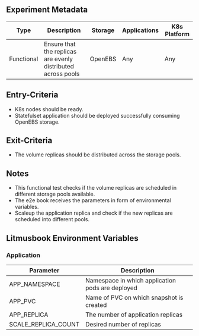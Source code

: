 ## Experiment Metadata

| Type       | Description                                                  | Storage | Applications | K8s Platform |
| ---------- | ------------------------------------------------------------ | ------- | ------------ | ------------ |
| Functional | Ensure that the replicas are evenly distributed across pools | OpenEBS | Any          | Any          |

## Entry-Criteria

- K8s nodes should be ready.
- Statefulset application should be deployed successfully consuming OpenEBS storage.

## Exit-Criteria

- The volume replicas should be distributed across the storage pools.

## Notes

- This functional test checks if the volume replicas are scheduled in different storage pools available.
- The e2e book receives the parameters in form of environmental variables.
- Scaleup the application replica and check if the new replicas are scheduled into different pools.

## Litmusbook Environment Variables

### Application

| Parameter           | Description                                      |
| ------------------- | ------------------------------------------------ |
| APP_NAMESPACE       | Namespace in which application pods are deployed |
| APP_PVC             | Name of PVC on which snapshot is created         |
| APP_REPLICA         | The number of application replicas               |
| SCALE_REPLICA_COUNT | Desired number of replicas                       |